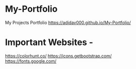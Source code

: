 # My-Portfolio
My Projects Portfolio
https://adidav000.github.io/My-Portfolio/

# Important Websites - 
https://colorhunt.co/
https://icons.getbootstrap.com/
https://fonts.google.com/
<script src="https://ajax.googleapis.com/ajax/libs/jquery/3.7.1/jquery.min.js"></script>
<meta name="viewport" content="width=device-width, initial-scale=1.0">
